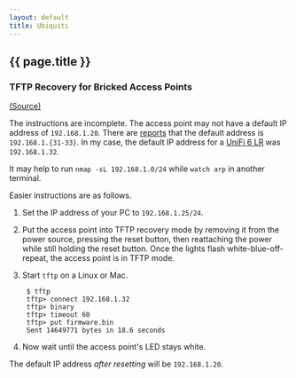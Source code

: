```yaml
---
layout: default
title: Ubiquiti
---
```


## {{ page.title }}

### TFTP Recovery for Bricked Access Points

[(Source)](https://help.ui.com/hc/en-us/articles/204910124-UniFi-TFTP-Recovery-for-Bricked-Access-Points)

The instructions are incomplete.
The access point may not have a default IP address of `192.168.1.20`.
There are [reports](https://community.ui.com/questions/U6-Lite-TFTP-Recovery-wont-work/b2f6e37b-4161-418c-98a5-6976178a7250)
that the default address is `192.168.1.{31-33}`.
In my case, the default IP address for a [UniFi 6 LR](https://eu.store.ui.com/products/unifi-6-long-range-access-point-1)
was `192.168.1.32`.

It may help to run `nmap -sL 192.168.1.0/24` while `watch arp` in another
terminal.

Easier instructions are as follows.

1. Set the IP address of your PC to `192.168.1.25/24`.
1. Put the access point into TFTP recovery mode by removing it from the power
   source, pressing the reset button, then reattaching the power while still
   holding the reset button.
   Once the lights flash white-blue-off-repeat, the access point is in TFTP
   mode.
1. Start `tftp` on a Linux or Mac.

        $ tftp
        tftp> connect 192.168.1.32
        tftp> binary
        tftp> timeout 60
        tftp> put firmware.bin
        Sent 14649771 bytes in 18.6 seconds

1. Now wait until the access point's LED stays white.

The default IP address _after resetting_ will be `192.168.1.20`.
